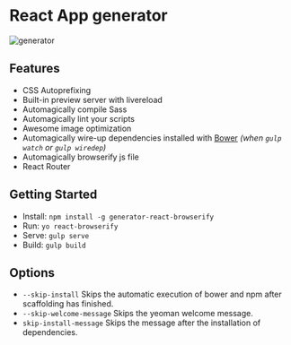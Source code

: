 # React App generator

![generator](http://cookfront.qiniudn.com/generator.png)

## Features

* CSS Autoprefixing
* Built-in preview server with livereload
* Automagically compile Sass
* Automagically lint your scripts
* Awesome image optimization
* Automagically wire-up dependencies installed with [Bower](http://bower.io) *(when `gulp watch` or `gulp wiredep`)*
* Automagically browserify js file
* React Router

## Getting Started

 - Install: `npm install -g generator-react-browserify`
 - Run: `yo react-browserify`
 - Serve: `gulp serve`
 - Build: `gulp build`

## Options

 - `--skip-install` Skips the automatic execution of bower and npm after scaffolding has finished.
 - `--skip-welcome-message` Skips the yeoman welcome message.
 - `skip-install-message` Skips the message after the installation of dependencies.